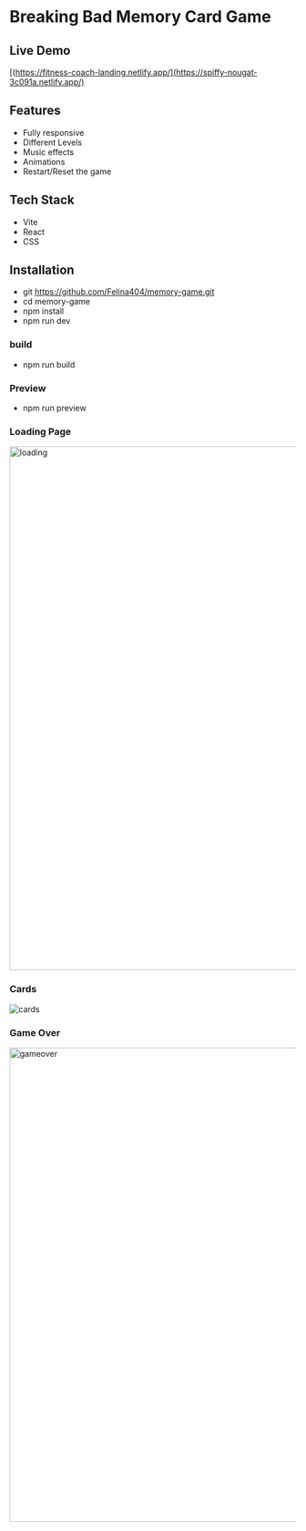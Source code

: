 # Breaking Bad Memory Card Game

## Live Demo
[(https://fitness-coach-landing.netlify.app/](https://spiffy-nougat-3c091a.netlify.app/)

## Features
- Fully responsive
- Different Levels
- Music effects
- Animations
- Restart/Reset the game

## Tech Stack
- Vite
- React
- CSS

## Installation
- git https://github.com/Felina404/memory-game.git
- cd memory-game
- npm install
- npm run dev

### build
- npm run build
### Preview
- npm run preview


### Loading Page
<img width="1920" height="919" alt="loading" src="https://github.com/user-attachments/assets/a70cee51-19a2-4c76-b8fb-36ae7edef2b9" />

### Cards
![cards](https://github.com/user-attachments/assets/d861a4dc-5311-4b8d-b3f0-6065bf8ffad3)

### Game Over 
<img width="1134" height="832" alt="gameover" src="https://github.com/user-attachments/assets/ccee2a4a-63a5-40ef-a63c-cddb3dbac1af" />





  
